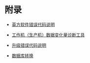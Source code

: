 # 附录

 * [英方软件错误代码说明](error_code.md)

 * [工作机（生产机）数据变化量诊断工具](command_tools.md)
 
 * [升级错误代码说明](error_code_upgrade.md)
 
 * [数据库转换](db_convert.md)
